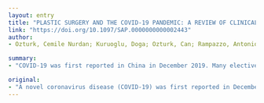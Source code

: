 ```yaml
---
layout: entry
title: "PLASTIC SURGERY AND THE COVID-19 PANDEMIC: A REVIEW OF CLINICAL GUIDELINES"
link: "https://doi.org/10.1097/SAP.0000000000002443"
author:
- Ozturk, Cemile Nurdan; Kuruoglu, Doga; Ozturk, Can; Rampazzo, Antonio; Gurunian Gurunluoglu, Raffi

summary:
- "COVID-19 was first reported in China in December 2019. Many elective and non-essential surgeries were postponed worldwide. Websites pertaining to surgical and medical societies and government agencies were reviewed. Clinical practice modifications are recommended during the pandemic. Use of personal protective equipment is critical for aerosol generating procedures. Care for trauma and malignancy should continue during the Pandemic, but definitive reconstruction could be delayed for select cases."

original:
- "A novel coronavirus disease (COVID-19) was first reported in December 2019 in China and was soon declared a pandemic by World Health Organization. Many elective and non-essential surgeries were postponed worldwide in an effort to minimize spread of disease as well as to conserve resources. Our goal with this article is to review current practice guidelines in setting of the COVID-19 pandemic, based on available data and literature. METHODS: Websites pertaining to surgical and medical societies, and government agencies were reviewed, along with recently published literature to identify recommendations related to COVID-19 and plastic surgery procedures. RESULTS: Clinical practice modifications are recommended during the pandemic, in outpatient and perioperative settings. Use of personal protective equipment is critical for aerosol generating procedures such as surgery in the head and neck area. Care for trauma and malignancy should continue during the pandemic, however definitive reconstruction could be delayed for select cases. Specific recommendations were made for surgical treatment of cancer, trauma and semi-urgent reconstructive procedures based on available data and literature. CONCLUSION: The risk and benefit of each reconstructive procedure should be carefully analyzed in relation to necessary patient care, minimized COVID-19 spread, protection of health care personnel and utilization of resources. Recommendations in this manuscript should be taken in the context of each institute's resources and prevalance of COVID-19 in the region. It should be emphasized that the guidelines provided are a snapshot of current practices and are subject to change as the pandemic continues to evolve."
---
```


